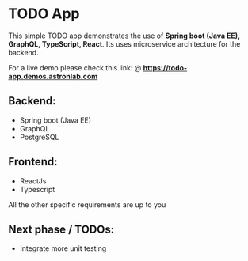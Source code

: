# TODO App

This simple TODO app demonstrates the use of **Spring boot (Java EE), GraphQL, TypeScript, React**. Its uses microservice architecture for the backend.

For a live demo please check this link: @ **https://todo-app.demos.astronlab.com**

## Backend:
* Spring boot (Java EE)
* GraphQL
* PostgreSQL

## Frontend:
* ReactJs
* Typescript

All the other specific requirements are up to you

## Next phase / TODOs:
* Integrate more unit testing
